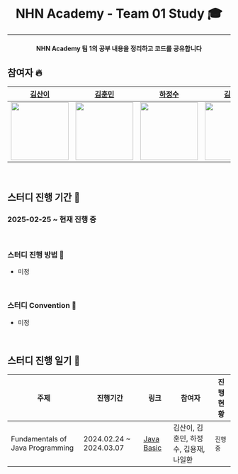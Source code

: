 <h1 align="center"> NHN Academy - Team 01 Study 🎓 </h1>

---
<h4 align="center"> NHN Academy 팀 1의 공부 내용을 정리하고 코드를 공유합니다 </h4>


## 참여자 🔥  
|             [김산이](https://github.com/sanikani)              |             [김훈민](https://github.com/gnsals0904)              |             [하정수](https://github.com/gkwjdtn975)              |             [김용재](https://github.com/flashdragon)              |             [나일환](https://github.com/NaIlHwan)              |
|:-----------------------------------------------------------:|:-------------------------------------------------------------:|:-------------------------------------------------------------:|:-------------------------------------------------------------:|:-------------------------------------------------------------:|
| <img width="130px" src="https://github.com/sanikani.png" /> | <img width="130px" src="https://github.com/gnsals0904.png" /> | <img width="130px" src="https://github.com/gkwjdtn975.png" /> | <img width="130px" src="https://github.com/flashdragon.png" /> | <img width="130px" src="https://github.com/NaIlHwan.png" /> |

<br>

## 스터디 진행 기간 📅
### 2025-02-25 ~ 현재 진행 중

<br>

### 스터디 진행 방법 🥊
- 미정

<br>

### 스터디 Convention 📣
- 미정

<br>

## 스터디 진행 일기 📓

| **주제** | **진행기간**                | **링크**                                                 | **참여자**                 | **진행 현황** |
|--|-------------------------|--------------------------------------------------------|-------------------------|-----------|
| Fundamentals of Java Programming | 2024.02.24 ~ 2024.03.07 | [Java Basic](https://github.com/NHN-Team01/Java-Basic) | 김산이, 김훈민, 하정수, 김용재, 나일환 | `진행 중`    |